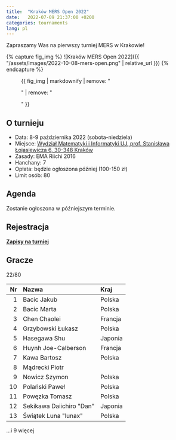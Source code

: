```yaml
---
title:  "Kraków MERS Open 2022"
date:   2022-07-09 21:37:00 +0200
categories: tournaments
lang: pl
---
```


Zapraszamy Was na pierwszy turniej MERS w Krakowie!

{% capture fig_img %}
![Kraków MERS Open 2022]({{ "/assets/images/2022-10-08-mers-open.png" | relative_url }})
{% endcapture %}

<figure>
  {{ fig_img | markdownify | remove: "<p>" | remove: "</p>" }}
</figure>

## O turnieju

* Data: 8-9 października 2022 (sobota-niedziela)
* Miejsce: [Wydział Matematyki i Informatyki UJ, prof. Stanisława Łojasiewicza 6, 30-348 Kraków](https://goo.gl/maps/izBiryMK8gM9GpQd6)
* Zasady: EMA Riichi 2016
* Hanchany: 7
* Opłata: będzie ogłoszona później (100-150 zł)
* Limit osób: 80

## Agenda

Zostanie ogłoszona w późniejszym terminie.

## Rejestracja

**[Zapisy na turniej](https://forms.gle/n25tH2yqy7i7nW7DA)**

## Gracze

<div class="progress" style="margin-bottom: 0.5em">
	<div
		class="progress-bar progress-bar-striped"
		role="progressbar"
		style="width: calc(100%*22/80);"
		aria-valuenow="22"
		aria-valuemin="0"
		aria-valuemax="80">
		22/80
	</div>
</div>

<center markdown="block">

| Nr | Nazwa                    | Kraj    |
|---:|:-------------------------|:--------|
|  1 | Bacic Jakub              | Polska  |
|  2 | Bacic Marta              | Polska  |
|  3 | Chen Chaolei             | Francja |
|  4 | Grzybowski Łukasz        | Polska  |
|  5 | Hasegawa Shu             | Japonia |
|  6 | Huynh Joe-Calberson      | Francja |
|  7 | Kawa Bartosz             | Polska  |
|  8 | Mądrecki Piotr           |         |
|  9 | Nowicz Szymon            | Polska  |
| 10 | Polański Paweł           | Polska  |
| 11 | Powęzka Tomasz           | Polska  |
| 12 | Sekikawa Daiichiro "Dan" | Japonia |
| 13 | Świątek Luna "lunax"     | Polska  |

</center>

...i 9 więcej
